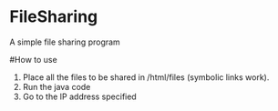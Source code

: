# FileSharing
A simple file sharing program

#How to use
1. Place all the files to be shared in /html/files (symbolic links work).
2. Run the java code
3. Go to the IP address specified

